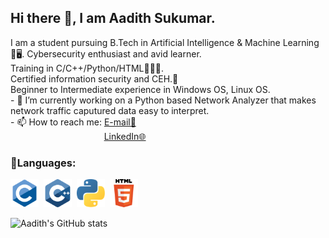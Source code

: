## Hi there 👋, I am Aadith Sukumar.

I am a student pursuing B.Tech in Artificial Intelligence & Machine Learning 🧠🖥️. Cybersecurity enthusiast and avid learner. </br>Training in C/C++/Python/HTML👨🏽‍💻. 
</br>Certified information security and CEH.🔐
</br>Beginner to Intermediate experience in Windows OS, Linux OS. 
</br>- 🔭 I’m currently working on a Python based Network Analyzer that makes network traffic caputured data easy to interpret.
</br>- 📫 How to reach me: <a href="mailto:saadith2002@gmail.com">E-mail📧</a> </br> &nbsp;&nbsp;&nbsp;&nbsp;&nbsp;&nbsp;&nbsp;&nbsp;&nbsp;&nbsp;&nbsp;&nbsp;&nbsp;&nbsp;&nbsp;&nbsp;&nbsp;&nbsp;&nbsp;&nbsp;&nbsp;&nbsp;&nbsp;&nbsp;&nbsp;&nbsp;&nbsp;&nbsp;&nbsp;&nbsp;&nbsp;&nbsp;&nbsp;&nbsp;&nbsp;&nbsp;&nbsp;&nbsp;<a href="https://www.linkedin.com/in/aadith-sukumar/">LinkedIn🌐</a>

### 📖Languages:
<a href="https://www.cprogramming.com" target="_blank"><img src="/Assets/c.png" alt="C Programming" style="width:45px;height:45px;"></a>&nbsp;&nbsp;<a href="https://www.cplusplus.org" target="_blank"><img src="/Assets/cpp.png" alt="C Programming" style="width:45px;height:45px;"></a>&nbsp;&nbsp;<a href="https://www.python.org" target="_blank"><img src="/Assets/python.png" alt="C Programming" style="width:45px;height:45px;"></a>&nbsp;&nbsp;<a href="https://html.spec.whatwg.org" target="_blank"><img src="/Assets/html5.png" alt="C Programming" style="width:45px;height:45px;"></a>

<!--
#### &#x1f4c8;Stats
-->
![Aadith's GitHub stats](https://github-readme-stats.vercel.app/api?username=aadi1011&theme=github_dark&count_private=true&show_icons=true&hide_rank=true&custom_title=📈Aadith's&nbsp;GitHub&nbsp;Stats&include_all_commits=true)




<!--
**aadi1011/aadi1011** is a ✨ _special_ ✨ repository because its `README.md` (this file) appears on your GitHub profile.

Here are some ideas to get you started:

- 🔭 I’m currently working on ...
- 🌱 I’m currently learning ...
- 👯 I’m looking to collaborate on ...
- 🤔 I’m looking for help with ...
- 💬 Ask me about ...
- 📫 How to reach me: ...
- 😄 Pronouns: ...
- ⚡ Fun fact: ...
-->
